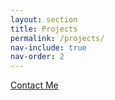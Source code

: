 ```yaml
---
layout: section
title: Projects
permalink: /projects/
nav-include: true
nav-order: 2
---
```


<a class="navbutton" href="/contact">Contact Me</a>
